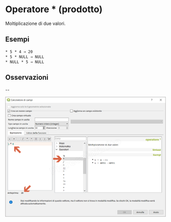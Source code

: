 # Operatore * (prodotto)

Moltiplicazione di due valori.

## Esempi
```
* 5 * 4 → 20
* 5 * NULL → NULL
* NULL * 5 → NULL
```

## Osservazioni

--

![](../../img/operatori/prodotto1.png)